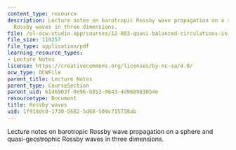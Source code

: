 ```yaml
---
content_type: resource
description: Lecture notes on barotropic Rossby wave propagation on a sphere and quasi-geostrophic
  Rossby waves in three dimensions.
file: /ol-ocw-studio-app/courses/12-803-quasi-balanced-circulations-in-oceans-and-atmospheres-fall-2009/1f918dc0173056825d68504c715738ab_MIT12_803F09_lec16.pdf
file_size: 118257
file_type: application/pdf
learning_resource_types:
- Lecture Notes
license: https://creativecommons.org/licenses/by-nc-sa/4.0/
ocw_type: OCWFile
parent_title: Lecture Notes
parent_type: CourseSection
parent_uid: 6146903f-0e96-b853-0643-4d968983054e
resourcetype: Document
title: Rossby waves
uid: 1f918dc0-1730-5682-5d68-504c715738ab
---
```

Lecture notes on barotropic Rossby wave propagation on a sphere and quasi-geostrophic Rossby waves in three dimensions.
